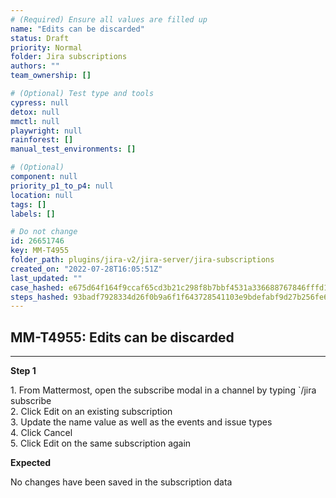 ```yaml
---
# (Required) Ensure all values are filled up
name: "Edits can be discarded"
status: Draft
priority: Normal
folder: Jira subscriptions
authors: ""
team_ownership: []

# (Optional) Test type and tools
cypress: null
detox: null
mmctl: null
playwright: null
rainforest: []
manual_test_environments: []

# (Optional)
component: null
priority_p1_to_p4: null
location: null
tags: []
labels: []

# Do not change
id: 26651746
key: MM-T4955
folder_path: plugins/jira-v2/jira-server/jira-subscriptions
created_on: "2022-07-28T16:05:51Z"
last_updated: ""
case_hashed: e675d64f164f9ccaf65cd3b21c298f8b7bbf4531a336688767846fffd126bafb3bf8dc094cd2fe6cbd734ce437af57c7
steps_hashed: 93badf7928334d26f0b9a6f1f643728541103e9bdefabf9d27b256fe69a09c588d1511b56757c0816c5ae1d40c04cb62
---
```


## MM-T4955: Edits can be discarded

---

**Step 1**

1\. From Mattermost, open the subscribe modal in a channel by typing \`/jira subscribe\
2\. Click Edit on an existing subscription\
3\. Update the name value as well as the events and issue types\
4\. Click Cancel\
5\. Click Edit on the same subscription again

**Expected**

No changes have been saved in the subscription data
